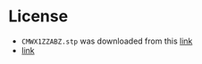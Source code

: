 # License

* `CMWX1ZZABZ.stp` was downloaded from this [link](https://grabcad.com/library/murata-lora-cmwx1zzabz-1)
* [link](https://www.3dcontentcentral.com/download-model.aspx?catalogid=171&id=939840)
